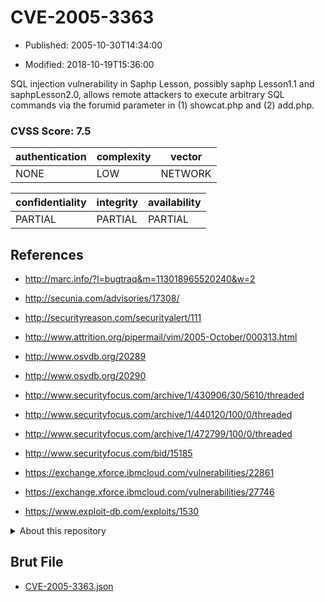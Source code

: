 # CVE-2005-3363

- Published: 2005-10-30T14:34:00

- Modified: 2018-10-19T15:36:00

SQL injection vulnerability in Saphp Lesson, possibly saphp Lesson1.1 and saphpLesson2.0, allows remote attackers to execute arbitrary SQL commands via the forumid parameter in (1) showcat.php and (2) add.php.

### CVSS Score: **7.5**

| authentication | complexity | vector |
| --- | --- | --- |
| NONE | LOW | NETWORK |

| confidentiality | integrity | availability |
| --- | --- | --- |
| PARTIAL | PARTIAL | PARTIAL |

## References

* http://marc.info/?l=bugtraq&m=113018965520240&w=2

* http://secunia.com/advisories/17308/

* http://securityreason.com/securityalert/111

* http://www.attrition.org/pipermail/vim/2005-October/000313.html

* http://www.osvdb.org/20289

* http://www.osvdb.org/20290

* http://www.securityfocus.com/archive/1/430906/30/5610/threaded

* http://www.securityfocus.com/archive/1/440120/100/0/threaded

* http://www.securityfocus.com/archive/1/472799/100/0/threaded

* http://www.securityfocus.com/bid/15185

* https://exchange.xforce.ibmcloud.com/vulnerabilities/22861

* https://exchange.xforce.ibmcloud.com/vulnerabilities/27746

* https://www.exploit-db.com/exploits/1530

<details>
<summary>About this repository</summary> 

  This repository is part of the project [Live Hack CVE](https://github.com/Live-Hack-CVE). Main website can be found [www.live-hack.org](https://www.live-hack.org) 
  
  Made by [Sn0wAlice](https://github.com/Sn0wAlice) for the people that care about security and need to have a feed of the latest CVEs. Hope you enjoy it, don't forget to star the repo and follow me on [Twitter](https://twitter.com/Sn0wAlice) and [Github](https://github.com/Sn0wAlice). And that is my [personnal website](https://www.alice-snow.me/)

  - [Home Page](https://github.com/Live-Hack-CVE)
  - [Framework](https://github.com/Live-Hack-CVE/cve-framework)
  - [CVE database](https://github.com/Live-Hack-CVE/full_database)
  - [Changelog](https://github.com/Live-Hack-CVE/Changelog)
</details>

## Brut File

* [CVE-2005-3363.json](https://raw.githubusercontent.com/Live-Hack-CVE/full_database/main/cves/2005/CVE-2005-3363.json)

